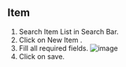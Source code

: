 ## Item

1. Search Item List in Search Bar.
2. Click on New Item .
3. Fill all required fields.
![image](https://user-images.githubusercontent.com/53931644/112590293-9be14580-8e28-11eb-8e0b-518193964cd7.png)
5. Click on save.
